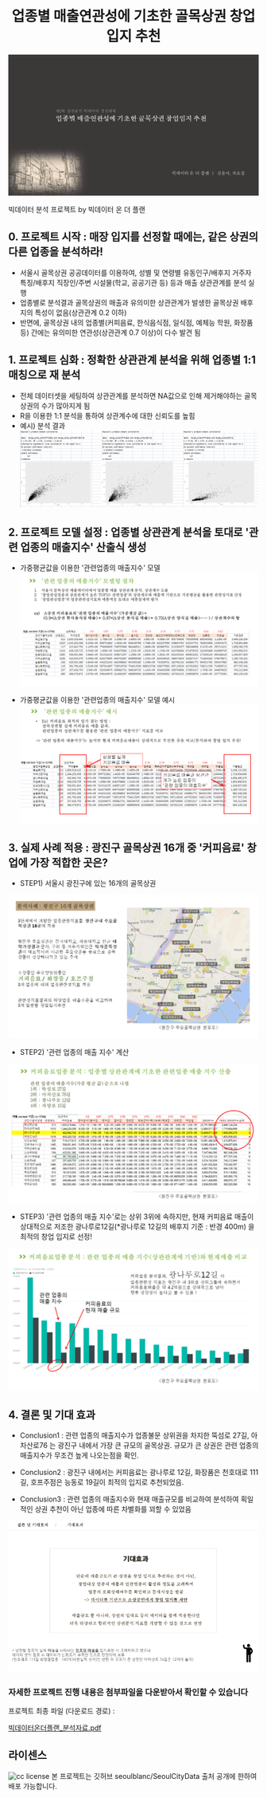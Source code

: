 
<h1 align="center">업종별 매출연관성에 기초한 골목상권 창업 입지 추천 </h1>


![ex_photo](./image/title.png)

빅데이터 분석 프로젝트 by 빅데이터 온 더 플랜

## 0. 프로젝트 시작 :  매장 입지를 선정할 때에는, 같은 상권의 다른 업종을 분석하라!

- 서울시 골목상권 공공데이터를 이용하여, 성별 및 연령별 유동인구/배후지 거주자 특징/배후지 직장인/주변 시설물(학교, 공공기관 등) 등과 매출 상관관계를 분석 실행
- 업종별로 분석결과 골목상권의 매출과 유의미한 상관관계가 발생한 골목상권 배후지의 특성이 없음(상관관계 0.2 이하) 
- 반면에, 골목상권 내의 업종별(커피음료, 한식음식점, 일식점, 예체능 학원, 화장품 등) 간에는 유의미한 연관성(상관관계 0.7 이상)이 다수 발견 됨

## 1. 프로젝트 심화 : 정확한 상관관계 분석을 위해 업종별 1:1 매칭으로 재 분석

- 전체 데이터셋을 세팅하여 상관관계를 분석하면 NA값으로 인해 제거해야하는 골목상권의 수가 많아지게 됨
- R을 이용한 1:1 분석을 통하여 상관계수에 대한 신뢰도를 높힘
- 예시) 분석 결과
![ex_photo](./image/Rcor.png)


## 2. 프로젝트 모델 설정 : 업종별 상관관계 분석을 토대로 '관련 업종의 매출지수' 산출식 생성


- 가중평균값을 이용한 '관련업종의 매출지수' 모델
![ex_photo](./image/function1.png)

- 가중평균값을 이용한 '관련업종의 매출지수' 모델 예시
![ex_photo](./image/function2.png)



## 3. 실제 사례 적용 : 광진구 골목상권 16개 중 '커피음료' 창업에 가장 적합한 곳은?

- STEP1) 서울시 광진구에 있는 16개의 골목상권

![ex_photo](./image/example1.png)

- STEP2) '관련 업종의 매출 지수' 계산

![ex_photo](./image/example2.png)

- STEP3) '관련 업종의 매출 지수'로는 상위 3위에 속하지만, 현재 커피음료 매출이 상대적으로 저조한 광나루로12길(*광나루로 12길의 배후지 기준 : 반경 400m) 을 최적의 창업 입지로 선정!

![ex_photo](./image/example3.png)



## 4. 결론 및 기대 효과

-  Conclusion1 :  관련 업종의 매출지수가 업종불문 상위권을 차지한 뚝섬로 27길, 아차산로76 는 광진구 내에서 가장 큰 규모의 골목상권.
규모가 큰 상권은 관련 업종의 매출지수가 무조건 높게 나오는점을 확인.

- Conclusion2 : 광진구 내에서는  커피음료는 광나루로 12길,  화장품은 천호대로 111길, 호프주점은 능동로 19길이 최적의 입지로 추천되었음.

- Conclusion3 : 관련 업종의 매출지수와 현재 매출규모를 비교하여 분석하여 획일적인 상권 추천이 아닌 업종에 따른 차별화를 꾀할 수 있었음

![ex_photo](./image/last.PNG)



### 자세한 프로젝트 진행 내용은 첨부파일을 다운받아서 확인할 수 있습니다 

프로젝트 최종 파일 (다운로드 경로) : 

<a href="빅데이터온더플랜_분석자료.pdf" download>빅데이터온더플랜_분석자료.pdf</a>


## 라이센스

![cc license](http://i.creativecommons.org/l/by/4.0/88x31.png)
본 프로젝트는 깃허브 seoulblanc/SeoulCityData 출처 공개에 한하여 배포 가능합니다.
